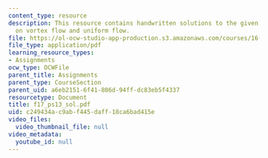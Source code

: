 ```yaml
---
content_type: resource
description: This resource contains handwritten solutions to the given problem set
  on vortex flow and uniform flow.
file: https://ol-ocw-studio-app-production.s3.amazonaws.com/courses/16-01-unified-engineering-i-ii-iii-iv-fall-2005-spring-2006/c249434ac9abf445daff18ca6bad415e_f17_ps13_sol.pdf
file_type: application/pdf
learning_resource_types:
- Assignments
ocw_type: OCWFile
parent_title: Assignments
parent_type: CourseSection
parent_uid: a6eb2151-6f41-806d-94ff-dc83eb5f4337
resourcetype: Document
title: f17_ps13_sol.pdf
uid: c249434a-c9ab-f445-daff-18ca6bad415e
video_files:
  video_thumbnail_file: null
video_metadata:
  youtube_id: null
---
```

